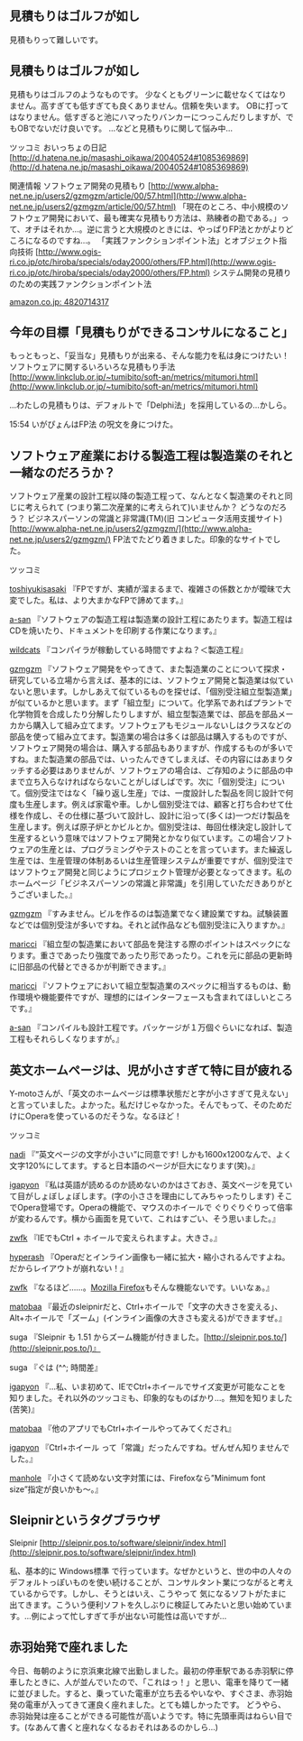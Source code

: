 ## 見積もりはゴルフが如し

見積もりって難しいです。






## 見積もりはゴルフが如し


見積もりはゴルフのようなものです。
少なくともグリーンに載せなくてはなりません。高すぎても低すぎても良くありません。信頼を失います。
OBに打ってはなりません。低すぎると池にハマったりバンカーにつっこんだりしますが、でもOBでないだけ良いです。
…などと見積もりに関して悩み中…

ツッコミ
おいっちょの日記
  [http://d.hatena.ne.jp/masashi_oikawa/20040524#1085369869](http://d.hatena.ne.jp/masashi_oikawa/20040524#1085369869)


関連情報
ソフトウェア開発の見積もり
  [http://www.alpha-net.ne.jp/users2/gzmgzm/article/00/57.html](http://www.alpha-net.ne.jp/users2/gzmgzm/article/00/57.html)
  「現在のところ、中小規模のソフトウェア開発において、最も確実な見積もり方法は、熟練者の勘である。」って、オチはそれか…。逆に言うと大規模のときには、やっぱりFP法とかがよりどころになるのですね…。
  「実践ファンクションポイント法」とオブジェクト指向技術
  [http://www.ogis-ri.co.jp/otc/hiroba/specials/oday2000/others/FP.html](http://www.ogis-ri.co.jp/otc/hiroba/specials/oday2000/others/FP.html)
  システム開発の見積りのための実践ファンクションポイント法
  


[amazon.co.jp: 4820714317](http://www.amazon.co.jp/exec/obidos/ASIN/4820714317/igapyondiary-22)


## 今年の目標「見積もりができるコンサルになること」


もっともっと、「妥当な」見積もりが出来る、そんな能力を私は身につけたい！
ソフトウェアに関するいろいろな見積もり手法
  [http://www.linkclub.or.jp/~tumibito/soft-an/metrics/mitumori.html](http://www.linkclub.or.jp/~tumibito/soft-an/metrics/mitumori.html)


…わたしの見積もりは、デフォルトで「Delphi法」を採用しているの…かしら。

15:54 いがぴょんはFP法 の呪文を身につけた。

## ソフトウェア産業における製造工程は製造業のそれと一緒なのだろうか？


ソフトウェア産業の設計工程以降の製造工程って、なんとなく製造業のそれと同じに考えられて (つまり第二次産業的に考えられて)いませんか？ どうなのだろう？
ビジネスパーソンの常識と非常識(TM)(旧 コンピュータ活用支援サイト) 
  [http://www.alpha-net.ne.jp/users2/gzmgzm/](http://www.alpha-net.ne.jp/users2/gzmgzm/)
  FP法でたどり着きました。印象的なサイトでした。


ツッコミ


[toshiyukisasaki](http://d.hatena.ne.jp/toshiyukisasaki/) 
『FPですが、実績が溜まるまで、複雑さの係数とかが曖昧で大変でした。私は、より大まかなFPで諦めてます。』

 [a-san](http://d.hatena.ne.jp/a-san/) 
『ソフトウェアの製造工程は製造業の設計工程にあたります。製造工程はCDを焼いたり、ドキュメントを印刷する作業になります。』

 [wildcats](http://d.hatena.ne.jp/wildcats/) 『コンパイラが稼動している時間ですよね？＜製造工程』

 [gzmgzm](http://d.hatena.ne.jp/gzmgzm/) 
『ソフトウェア開発をやってきて、また製造業のことについて探求・研究している立場から言えば、基本的には、ソフトウェア開発と製造業は似ていないと思います。しかしあえて似ているものを探せば、「個別受注組立型製造業」が似ているかと思います。まず「組立型」について。化学系であればプラントで化学物質を合成したり分解したりしますが、組立型製造業では、部品を部品メーカから購入して組み立てます。ソフトウェアもモジュールないしはクラスなどの部品を使って組み立てます。製造業の場合は多くは部品は購入するものですが、ソフトウェア開発の場合は、購入する部品もありますが、作成するものが多いですね。また製造業の部品では、いったんできてしまえば、その内容にはあまりタッチする必要はありませんが、ソフトウェアの場合は、ご存知のように部品の中まで立ち入らなければならないことがしばしばです。次に「個別受注」について。個別受注ではなく「繰り返し生産」では、一度設計した製品を同じ設計で何度も生産します。例えば家電や車。しかし個別受注では、顧客と打ち合わせて仕様を作成し、その仕様に基づいて設計し、設計に沿って(多くは)一つだけ製品を生産します。例えば原子炉とかビルとか。個別受注は、毎回仕様決定し設計して生産するという意味ではソフトウェア開発とかなり似ています。この場合ソフトウェアの生産とは、プログラミングやテストのことを言っています。また繰返し生産では、生産管理の体制あるいは生産管理システムが重要ですが、個別受注ではソフトウェア開発と同じようにプロジェクト管理が必要となってきます。私のホームページ「ビジネスパーソンの常識と非常識」を引用していただきありがとうございました。』

 [gzmgzm](http://d.hatena.ne.jp/gzmgzm/) 
『すみません。ビルを作るのは製造業でなく建設業ですね。試験装置などでは個別受注が多いですね。それと試作品なども個別受注に入りますか。』

 [maricci](http://d.hatena.ne.jp/maricci/) 
『組立型の製造業において部品を発注する際のポイントはスペックになります。重さであったり強度であったり形であったり。これを元に部品の更新時に旧部品の代替とできるかが判断できます。』

 [maricci](http://d.hatena.ne.jp/maricci/) 
『ソフトウェアにおいて組立型製造業のスペックに相当するものは、動作環境や機能要件ですが、理想的にはインターフェースも含まれてほしいところです。』

 [a-san](http://d.hatena.ne.jp/a-san/) 
『コンパイルも設計工程です。パッケージが１万個ぐらいになれば、製造工程もそれらしくなりますが。』

## 英文ホームページは、児が小さすぎて特に目が疲れる


Y-motoさんが、「英文のホームページは標準状態だと字が小さすぎて見えない」と言っていました。よかった。私だけじゃなかった。そんでもって、そのためだけにOperaを使っているのだそうな。なるほど！

ツッコミ



 [nadi](http://d.hatena.ne.jp/nadi/) 『”英文ページの文字が小さい”に同意です! 
しかも1600x1200なんで、よく文字120%にしてます。すると日本語のページが巨大になります(笑)。』

 [igapyon](http://d.hatena.ne.jp/igapyon/) 
『私は英語が読めるのか読めないのかはさておき、英文ページを見ていて目がしょぼしょぼします。(字の小ささを理由にしてみちゃったりします) 
そこでOpera登場です。Operaの機能で、マウスのホイールで 
ぐりぐりぐりって倍率が変わるんです。横から画面を見ていて、これはすごい、そう思いました。』

 [zwfk](http://d.hatena.ne.jp/zwfk/) 『IEでもCtrl + ホイールで変えられますよ。大きさ。』

 [hyperash](http://d.hatena.ne.jp/hyperash/) 
『Operaだとインライン画像も一緒に拡大・縮小されるんですよね。だからレイアウトが崩れない！』

 [zwfk](http://d.hatena.ne.jp/zwfk/) 『なるほど……。[Mozilla Firefox](http://www.igapyon.jp/igapyon/diary/keyword/firefox.html)もそんな機能ないです。いいなぁ。』

 [matobaa](http://d.hatena.ne.jp/matobaa/) 
『最近のsleipnirだと、Ctrl+ホイールで「文字の大きさを変える」、Alt+ホイールで「ズーム」(インライン画像の大きさも変える)ができますぜ。』

 suga 『Sleipnir も 1.51 からズーム機能が付きました。[http://sleipnir.pos.to/](http://sleipnir.pos.to/)』

 suga 『ぐは (^^; 
時間差』

 [igapyon](http://d.hatena.ne.jp/igapyon/) 
『…私、いま初めて、IEでCtrl+ホイールでサイズ変更が可能なことを知りました。それ以外のツッコミも、印象的なものばかり…。無知を知りました 
(苦笑)』

 [matobaa](http://d.hatena.ne.jp/matobaa/) 『他のアプリでもCtrl+ホイールやってみてくだされ』

 [igapyon](http://d.hatena.ne.jp/igapyon/) 『Ctrl+ホイール って「常識」だったんですね。ぜんぜん知りませんでした。』

 [manhole](http://d.hatena.ne.jp/manhole/) 『小さくて読めない文字対策には、Firefoxなら”Minimum font 
size”指定が良いかも～。』

## Sleipnirというタグブラウザ

Sleipnir
  [http://sleipnir.pos.to/software/sleipnir/index.html](http://sleipnir.pos.to/software/sleipnir/index.html)


私、基本的に Windows標準 で行っています。なぜかというと、世の中の人々のデフォルトっぽいものを使い続けることが、コンサルタント業につながると考えているからです。しかし、そうとはいえ、こうやって
気になるソフトがたまに出てきます。こういう便利ソフトを久しぶりに検証してみたいと思い始めています。…例によって忙しすぎて手が出ない可能性は高いですが…

## 赤羽始発で座れました


今日、毎朝のように京浜東北線で出勤しました。最初の停車駅である赤羽駅に停車したときに、人が並んでいたので、「これはっ！」と思い、電車を降りて一緒に並びました。すると、乗っていた電車が立ち去るやいなや、すぐさま、赤羽始発の電車が入ってきて運良く座れました。とても嬉しかったです。
どうやら、赤羽始発は座ることができる可能性が高いようです。特に先頭車両はねらい目です。(なあんて書くと座れなくなるおそれはあるのかしら…)